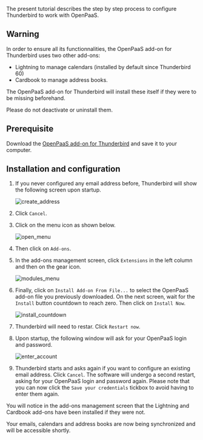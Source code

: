 The present tutorial describes the step by step process to configure Thunderbird to work with OpenPaaS.

## Warning

In order to ensure all its functionnalities, the OpenPaaS add-on for Thunderbird uses two other add-ons:

* Lightning to manage calendars (installed by default since Thunderbird 60)
* Cardbook to manage address books.

The OpenPaaS add-on for Thunderbird will install these itself if they were to be missing beforehand.

Please do not deactivate or uninstall them.

## Prerequisite

Download the [OpenPaaS add-on for Thunderbird](/account/downloads/thunderbird/op-tb-autoconf.xpi) and save it to your computer.

## Installation and configuration

1. If you never configured any email address before, Thunderbird will show the following screen upon startup.

    ![create_address](/account/assets/images/en/thunderbird_create_address.png)

2. Click `Cancel`.

3. Click on the menu icon as shown below.

    ![open_menu](/account/assets/images/en/thunderbird_open_menu.png)

4. Then click on `Add-ons`.

5. In the add-ons management screen, click `Extensions` in the left column and then on the gear icon.

    ![modules_menu](/account/assets/images/en/thunderbird_modules_menu.png)

6. Finally, click on `Install Add-on From File...` to select the OpenPaaS add-on file you previously downloaded. On the next screen, wait for the `Install` button countdown to reach zero. Then click on `Install Now`.

    ![install_countdown](/account/assets/images/en/thunderbird_install_now.png)

7. Thunderbird will need to restar. Click `Restart now`.

8. Upon startup, the following window will ask for your OpenPaaS login and password.

    ![enter_account](/account/assets/images/en/thunderbird_enter_account.png)

9. Thunderbird starts and asks again if you want to configure an existing email address. Click `Cancel`. The software will undergo a second restart, asking for your OpenPaaS login and password again. Please note that you can now click the `Save your credentials` tickbox to avoid having to enter them again.

You will notice in the add-ons management screen that the Lightning and Cardbook add-ons have been installed if they were not.

Your emails, calendars and address books are now being synchronized and will be accessible shortly.
